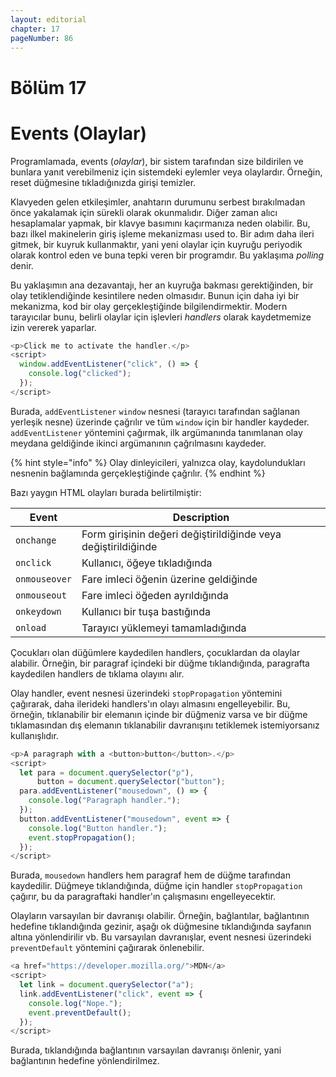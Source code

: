 ```yaml
---
layout: editorial
chapter: 17
pageNumber: 86
---
```


# Bölüm 17

# Events (Olaylar)

Programlamada, events (_olaylar_), bir sistem tarafından size bildirilen ve bunlara yanıt verebilmeniz için sistemdeki eylemler veya olaylardır. Örneğin, reset düğmesine tıkladığınızda girişi temizler.

Klavyeden gelen etkileşimler, anahtarın durumunu serbest bırakılmadan önce yakalamak için sürekli olarak okunmalıdır. Diğer zaman alıcı hesaplamalar yapmak, bir klavye basımını kaçırmanıza neden olabilir. Bu, bazı ilkel makinelerin giriş işleme mekanizması used to. Bir adım daha ileri gitmek, bir kuyruk kullanmaktır, yani yeni olaylar için kuyruğu periyodik olarak kontrol eden ve buna tepki veren bir programdır. Bu yaklaşıma _polling_ denir.

Bu yaklaşımın ana dezavantajı, her an kuyruğa bakması gerektiğinden, bir olay tetiklendiğinde kesintilere neden olmasıdır. Bunun için daha iyi bir mekanizma, kod bir olay gerçekleştiğinde bilgilendirmektir. Modern tarayıcılar bunu, belirli olaylar için işlevleri _handlers_ olarak kaydetmemize izin vererek yaparlar.

```javascript
<p>Click me to activate the handler.</p>
<script>
  window.addEventListener("click", () => {
    console.log("clicked");
  });
</script>
```

Burada, `addEventListener` `window` nesnesi (tarayıcı tarafından sağlanan yerleşik nesne) üzerinde çağrılır ve tüm `window` için bir handler kaydeder. `addEventListener` yöntemini çağırmak, ilk argümanında tanımlanan olay meydana geldiğinde ikinci argümanının çağrılmasını kaydeder.

{% hint style="info" %}
Olay dinleyicileri, yalnızca olay, kaydolundukları nesnenin bağlamında gerçekleştiğinde çağrılır.
{% endhint %}

Bazı yaygın HTML olayları burada belirtilmiştir:

| Event         | Description                                                    |
| ------------- | -------------------------------------------------------------- |
| `onchange`    | Form girişinin değeri değiştirildiğinde veya değiştirildiğinde |
| `onclick`     | Kullanıcı, öğeye tıkladığında                                  |
| `onmouseover` | Fare imleci öğenin üzerine geldiğinde                          |
| `onmouseout`  | Fare imleci öğeden ayrıldığında                                |
| `onkeydown`   | Kullanıcı bir tuşa bastığında                                  |
| `onload`      | Tarayıcı yüklemeyi tamamladığında                              |

Çocukları olan düğümlere kaydedilen handlers, çocuklardan da olaylar alabilir. Örneğin, bir paragraf içindeki bir düğme tıklandığında, paragrafta kaydedilen handlers de tıklama olayını alır.

Olay handler, event nesnesi üzerindeki `stopPropagation` yöntemini çağırarak, daha ilerideki handlers'ın olayı almasını engelleyebilir. Bu, örneğin, tıklanabilir bir elemanın içinde bir düğmeniz varsa ve bir düğme tıklamasından dış elemanın tıklanabilir davranışını tetiklemek istemiyorsanız kullanışlıdır.

```javascript
<p>A paragraph with a <button>button</button>.</p>
<script>
  let para = document.querySelector("p"),
      button = document.querySelector("button");
  para.addEventListener("mousedown", () => {
    console.log("Paragraph handler.");
  });
  button.addEventListener("mousedown", event => {
    console.log("Button handler.");
    event.stopPropagation();
  });
</script>
```

Burada, `mousedown` handlers hem paragraf hem de düğme tarafından kaydedilir. Düğmeye tıklandığında, düğme için handler `stopPropagation` çağırır, bu da paragraftaki handler'ın çalışmasını engelleyecektir.

Olayların varsayılan bir davranışı olabilir. Örneğin, bağlantılar, bağlantının hedefine tıklandığında gezinir, aşağı ok düğmesine tıklandığında sayfanın altına yönlendirilir vb. Bu varsayılan davranışlar, event nesnesi üzerindeki `preventDefault` yöntemini çağırarak önlenebilir.

```javascript
<a href="https://developer.mozilla.org/">MDN</a>
<script>
  let link = document.querySelector("a");
  link.addEventListener("click", event => {
    console.log("Nope.");
    event.preventDefault();
  });
</script>
```

Burada, tıklandığında bağlantının varsayılan davranışı önlenir, yani bağlantının hedefine yönlendirilmez.
